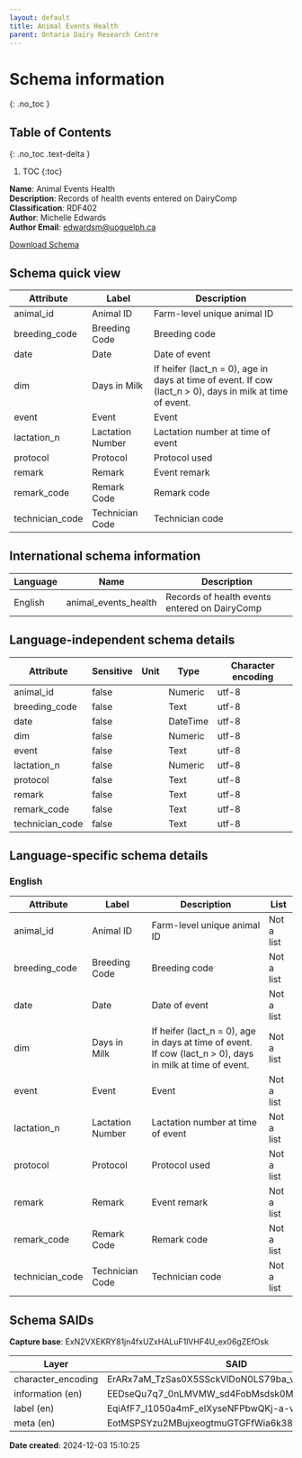 ```yaml
---
layout: default  
title: Animal Events Health 
parent: Ontario Dairy Research Centre  
---
```


# Schema information
{: .no_toc }

## Table of Contents
{: .no_toc .text-delta }

1. TOC
{:toc}

**Name**: Animal Events Health  
**Description**: Records of health events entered on DairyComp  
**Classification**: RDF402  
**Author**: Michelle Edwards  
**Author Email**: edwardsm@uoguelph.ca  

[Download Schema](Schema_Animal_Events_Health.zip)

## Schema quick view

| Attribute | Label | Description |
| --- | --- | --- |
| animal_id | Animal ID | Farm-level unique animal ID |
| breeding_code | Breeding Code | Breeding code |
| date | Date | Date of event |
| dim | Days in Milk | If heifer (lact_n = 0), age in days at time of event. If cow (lact_n > 0), days in milk at time of event. |
| event | Event | Event |
| lactation_n | Lactation Number | Lactation number at time of event |
| protocol | Protocol | Protocol used |
| remark | Remark | Event remark |
| remark_code | Remark Code | Remark code |
| technician_code | Technician Code | Technician code |

## International schema information

| Language | Name | Description |
| --- | --- | --- |
| English | animal_events_health | Records of health events entered on DairyComp |

## Language-independent schema details

| Attribute | Sensitive | Unit | Type | Character encoding |
| --- | --- | --- | --- | --- |
| animal_id | false |  | Numeric | utf-8 |
| breeding_code | false |  | Text | utf-8 |
| date | false |  | DateTime | utf-8 |
| dim | false |  | Numeric | utf-8 |
| event | false |  | Text | utf-8 |
| lactation_n | false |  | Numeric | utf-8 |
| protocol | false |  | Text | utf-8 |
| remark | false |  | Text | utf-8 |
| remark_code | false |  | Text | utf-8 |
| technician_code | false |  | Text | utf-8 |

## Language-specific schema details

### English

| Attribute | Label | Description | List |
| --- | --- | --- | --- |
| animal_id | Animal ID | Farm-level unique animal ID | Not a list |
| breeding_code | Breeding Code | Breeding code | Not a list |
| date | Date | Date of event | Not a list |
| dim | Days in Milk | If heifer (lact_n = 0), age in days at time of event. If cow (lact_n > 0), days in milk at time of event. | Not a list |
| event | Event | Event | Not a list |
| lactation_n | Lactation Number | Lactation number at time of event | Not a list |
| protocol | Protocol | Protocol used | Not a list |
| remark | Remark | Event remark | Not a list |
| remark_code | Remark Code | Remark code | Not a list |
| technician_code | Technician Code | Technician code | Not a list |

## Schema SAIDs

**Capture base**: ExN2VXEKRY81jn4fxUZxHALuF1lVHF4U_ex06gZEfOsk

| Layer | SAID |
| --- | --- |
| character_encoding | ErARx7aM_TzSas0X5SSckVlDoN0LS79ba_v8yQZDmUR0 |
| information (en) | EEDseQu7q7_0nLMVMW_sd4FobMsdsk0MPkFDdbUCwhxM |
| label (en) | EqiAfF7_l1050a4mF_elXyseNFPbwQKj-a-vmRbkXVgs |
| meta (en) | EotMSPSYzu2MBujxeogtmuGTGFfWia6k38YM8IbK22h8 |

**Date created**: 2024-12-03 15:10:25

